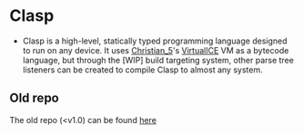 # Clasp
* Clasp is a high-level, statically typed programming language designed to run on any device. It uses [Christian_5](https://github.com/cristian-5)'s [VirtualICE](https://github.com/cristian-5/virtualice) VM as a bytecode language, but through the [WIP] build targeting system, other parse tree listeners can be created to compile Clasp to almost any system.

## Old repo
The old repo (<v1.0) can be found [here](https://github.com/RickyZiola/Clasp)
